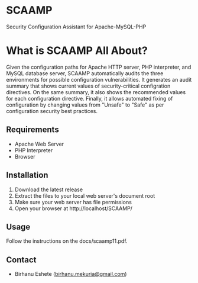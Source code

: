 # SCAAMP
Security Configuration Assistant for Apache-MySQL-PHP

# What is SCAAMP All About?
Given the configuration paths for Apache HTTP server, PHP interpreter, and MySQL database server, SCAAMP automatically audits the three environments for possible configuration vulnerabilities. It generates an audit summary that shows current values of security-critical configration directives. On the same summary, it also shows the recommended values for each configuration directive. Finally, it allows automated fixing of configuration by changing values from "Unsafe" to "Safe" as per configuration security best practices.

## Requirements
* Apache Web Server
* PHP Interpreter
* Browser

## Installation
1. Download the latest release
2. Extract the files to your local web server's document root 
3. Make sure your web server has file permissions
5. Open your browser at http://localhost/SCAAMP/  

## Usage
Follow the instructions on the docs/scaamp11.pdf.

## Contact
* Birhanu Eshete (birhanu.mekuria@gmail.com)
